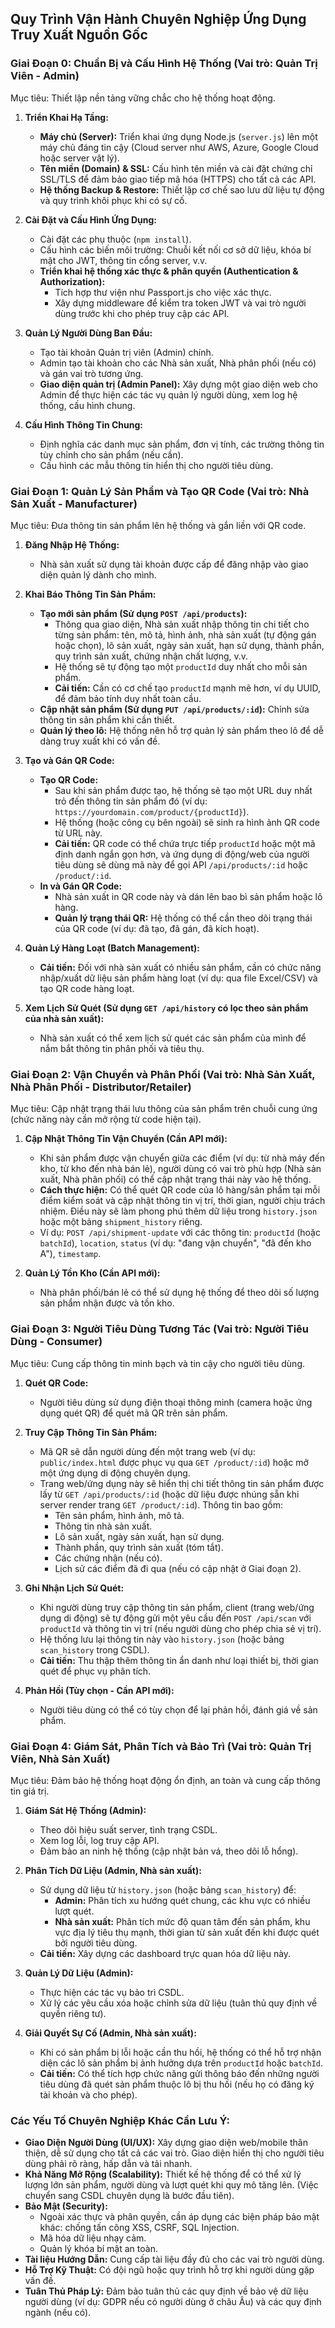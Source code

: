 ## Quy Trình Vận Hành Chuyên Nghiệp Ứng Dụng Truy Xuất Nguồn Gốc

### Giai Đoạn 0: Chuẩn Bị và Cấu Hình Hệ Thống (Vai trò: Quản Trị Viên - Admin)

Mục tiêu: Thiết lập nền tảng vững chắc cho hệ thống hoạt động.

1.  **Triển Khai Hạ Tầng:**
    * **Máy chủ (Server):** Triển khai ứng dụng Node.js (`server.js`) lên một máy chủ đáng tin cậy (Cloud server như AWS, Azure, Google Cloud hoặc server vật lý).
    * **Tên miền (Domain) & SSL:** Cấu hình tên miền và cài đặt chứng chỉ SSL/TLS để đảm bảo giao tiếp mã hóa (HTTPS) cho tất cả các API.
    * **Hệ thống Backup & Restore:** Thiết lập cơ chế sao lưu dữ liệu tự động và quy trình khôi phục khi có sự cố.

2.  **Cài Đặt và Cấu Hình Ứng Dụng:**
    * Cài đặt các phụ thuộc (`npm install`).
    * Cấu hình các biến môi trường: Chuỗi kết nối cơ sở dữ liệu, khóa bí mật cho JWT, thông tin cổng server, v.v.
    * **Triển khai hệ thống xác thực & phân quyền (Authentication & Authorization):**
        * Tích hợp thư viện như Passport.js cho việc xác thực.
        * Xây dựng middleware để kiểm tra token JWT và vai trò người dùng trước khi cho phép truy cập các API.

3.  **Quản Lý Người Dùng Ban Đầu:**
    * Tạo tài khoản Quản trị viên (Admin) chính.
    * Admin tạo tài khoản cho các Nhà sản xuất, Nhà phân phối (nếu có) và gán vai trò tương ứng.
    * **Giao diện quản trị (Admin Panel):** Xây dựng một giao diện web cho Admin để thực hiện các tác vụ quản lý người dùng, xem log hệ thống, cấu hình chung.

4.  **Cấu Hình Thông Tin Chung:**
    * Định nghĩa các danh mục sản phẩm, đơn vị tính, các trường thông tin tùy chỉnh cho sản phẩm (nếu cần).
    * Cấu hình các mẫu thông tin hiển thị cho người tiêu dùng.

### Giai Đoạn 1: Quản Lý Sản Phẩm và Tạo QR Code (Vai trò: Nhà Sản Xuất - Manufacturer)

Mục tiêu: Đưa thông tin sản phẩm lên hệ thống và gắn liền với QR code.

1.  **Đăng Nhập Hệ Thống:**
    * Nhà sản xuất sử dụng tài khoản được cấp để đăng nhập vào giao diện quản lý dành cho mình.

2.  **Khai Báo Thông Tin Sản Phẩm:**
    * **Tạo mới sản phẩm (Sử dụng `POST /api/products`):**
        * Thông qua giao diện, Nhà sản xuất nhập thông tin chi tiết cho từng sản phẩm: tên, mô tả, hình ảnh, nhà sản xuất (tự động gán hoặc chọn), lô sản xuất, ngày sản xuất, hạn sử dụng, thành phần, quy trình sản xuất, chứng nhận chất lượng, v.v.
        * Hệ thống sẽ tự động tạo một `productId` duy nhất cho mỗi sản phẩm.
        * **Cải tiến:** Cần có cơ chế tạo `productId` mạnh mẽ hơn, ví dụ UUID, để đảm bảo tính duy nhất toàn cầu.
    * **Cập nhật sản phẩm (Sử dụng `PUT /api/products/:id`):** Chỉnh sửa thông tin sản phẩm khi cần thiết.
    * **Quản lý theo lô:** Hệ thống nên hỗ trợ quản lý sản phẩm theo lô để dễ dàng truy xuất khi có vấn đề.

3.  **Tạo và Gán QR Code:**
    * **Tạo QR Code:**
        * Sau khi sản phẩm được tạo, hệ thống sẽ tạo một URL duy nhất trỏ đến thông tin sản phẩm đó (ví dụ: `https://yourdomain.com/product/{productId}`).
        * Hệ thống (hoặc công cụ bên ngoài) sẽ sinh ra hình ảnh QR code từ URL này.
        * **Cải tiến:** QR code có thể chứa trực tiếp `productId` hoặc một mã định danh ngắn gọn hơn, và ứng dụng di động/web của người tiêu dùng sẽ dùng mã này để gọi API `/api/products/:id` hoặc `/product/:id`.
    * **In và Gán QR Code:**
        * Nhà sản xuất in QR code này và dán lên bao bì sản phẩm hoặc lô hàng.
        * **Quản lý trạng thái QR:** Hệ thống có thể cần theo dõi trạng thái của QR code (ví dụ: đã tạo, đã gán, đã kích hoạt).

4.  **Quản Lý Hàng Loạt (Batch Management):**
    * **Cải tiến:** Đối với nhà sản xuất có nhiều sản phẩm, cần có chức năng nhập/xuất dữ liệu sản phẩm hàng loạt (ví dụ: qua file Excel/CSV) và tạo QR code hàng loạt.

5.  **Xem Lịch Sử Quét (Sử dụng `GET /api/history` có lọc theo sản phẩm của nhà sản xuất):**
    * Nhà sản xuất có thể xem lịch sử quét các sản phẩm của mình để nắm bắt thông tin phân phối và tiêu thụ.

### Giai Đoạn 2: Vận Chuyển và Phân Phối (Vai trò: Nhà Sản Xuất, Nhà Phân Phối - Distributor/Retailer)

Mục tiêu: Cập nhật trạng thái lưu thông của sản phẩm trên chuỗi cung ứng (chức năng này cần mở rộng từ code hiện tại).

1.  **Cập Nhật Thông Tin Vận Chuyển (Cần API mới):**
    * Khi sản phẩm được vận chuyển giữa các điểm (ví dụ: từ nhà máy đến kho, từ kho đến nhà bán lẻ), người dùng có vai trò phù hợp (Nhà sản xuất, Nhà phân phối) có thể cập nhật trạng thái này vào hệ thống.
    * **Cách thực hiện:** Có thể quét QR code của lô hàng/sản phẩm tại mỗi điểm kiểm soát và cập nhật thông tin vị trí, thời gian, người chịu trách nhiệm. Điều này sẽ làm phong phú thêm dữ liệu trong `history.json` hoặc một bảng `shipment_history` riêng.
    * Ví dụ: `POST /api/shipment-update` với các thông tin: `productId` (hoặc `batchId`), `location`, `status` (ví dụ: "đang vận chuyển", "đã đến kho A"), `timestamp`.

2.  **Quản Lý Tồn Kho (Cần API mới):**
    * Nhà phân phối/bán lẻ có thể sử dụng hệ thống để theo dõi số lượng sản phẩm nhận được và tồn kho.

### Giai Đoạn 3: Người Tiêu Dùng Tương Tác (Vai trò: Người Tiêu Dùng - Consumer)

Mục tiêu: Cung cấp thông tin minh bạch và tin cậy cho người tiêu dùng.

1.  **Quét QR Code:**
    * Người tiêu dùng sử dụng điện thoại thông minh (camera hoặc ứng dụng quét QR) để quét mã QR trên sản phẩm.
2.  **Truy Cập Thông Tin Sản Phẩm:**
    * Mã QR sẽ dẫn người dùng đến một trang web (ví dụ: `public/index.html` được phục vụ qua `GET /product/:id`) hoặc mở một ứng dụng di động chuyên dụng.
    * Trang web/ứng dụng này sẽ hiển thị chi tiết thông tin sản phẩm được lấy từ `GET /api/products/:id` (hoặc dữ liệu được nhúng sẵn khi server render trang `GET /product/:id`). Thông tin bao gồm:
        * Tên sản phẩm, hình ảnh, mô tả.
        * Thông tin nhà sản xuất.
        * Lô sản xuất, ngày sản xuất, hạn sử dụng.
        * Thành phần, quy trình sản xuất (tóm tắt).
        * Các chứng nhận (nếu có).
        * Lịch sử các điểm đã đi qua (nếu có cập nhật ở Giai đoạn 2).
3.  **Ghi Nhận Lịch Sử Quét:**
    * Khi người dùng truy cập thông tin sản phẩm, client (trang web/ứng dụng di động) sẽ tự động gửi một yêu cầu đến `POST /api/scan` với `productId` và thông tin vị trí (nếu người dùng cho phép chia sẻ vị trí).
    * Hệ thống lưu lại thông tin này vào `history.json` (hoặc bảng `scan_history` trong CSDL).
    * **Cải tiến:** Thu thập thêm thông tin ẩn danh như loại thiết bị, thời gian quét để phục vụ phân tích.

4.  **Phản Hồi (Tùy chọn - Cần API mới):**
    * Người tiêu dùng có thể có tùy chọn để lại phản hồi, đánh giá về sản phẩm.

### Giai Đoạn 4: Giám Sát, Phân Tích và Bảo Trì (Vai trò: Quản Trị Viên, Nhà Sản Xuất)

Mục tiêu: Đảm bảo hệ thống hoạt động ổn định, an toàn và cung cấp thông tin giá trị.

1.  **Giám Sát Hệ Thống (Admin):**
    * Theo dõi hiệu suất server, tình trạng CSDL.
    * Xem log lỗi, log truy cập API.
    * Đảm bảo an ninh hệ thống (cập nhật bản vá, theo dõi lỗ hổng).

2.  **Phân Tích Dữ Liệu (Admin, Nhà sản xuất):**
    * Sử dụng dữ liệu từ `history.json` (hoặc bảng `scan_history`) để:
        * **Admin:** Phân tích xu hướng quét chung, các khu vực có nhiều lượt quét.
        * **Nhà sản xuất:** Phân tích mức độ quan tâm đến sản phẩm, khu vực địa lý tiêu thụ mạnh, thời gian từ sản xuất đến khi được quét bởi người tiêu dùng.
    * **Cải tiến:** Xây dựng các dashboard trực quan hóa dữ liệu này.

3.  **Quản Lý Dữ Liệu (Admin):**
    * Thực hiện các tác vụ bảo trì CSDL.
    * Xử lý các yêu cầu xóa hoặc chỉnh sửa dữ liệu (tuân thủ quy định về quyền riêng tư).

4.  **Giải Quyết Sự Cố (Admin, Nhà sản xuất):**
    * Khi có sản phẩm bị lỗi hoặc cần thu hồi, hệ thống có thể hỗ trợ nhận diện các lô sản phẩm bị ảnh hưởng dựa trên `productId` hoặc `batchId`.
    * **Cải tiến:** Có thể tích hợp chức năng gửi thông báo đến những người tiêu dùng đã quét sản phẩm thuộc lô bị thu hồi (nếu họ có đăng ký tài khoản và cho phép).

### Các Yếu Tố Chuyên Nghiệp Khác Cần Lưu Ý:

* **Giao Diện Người Dùng (UI/UX):** Xây dựng giao diện web/mobile thân thiện, dễ sử dụng cho tất cả các vai trò. Giao diện hiển thị cho người tiêu dùng phải rõ ràng, hấp dẫn và tải nhanh.
* **Khả Năng Mở Rộng (Scalability):** Thiết kế hệ thống để có thể xử lý lượng lớn sản phẩm, người dùng và lượt quét khi quy mô tăng lên. (Việc chuyển sang CSDL chuyên dụng là bước đầu tiên).
* **Bảo Mật (Security):**
    * Ngoài xác thực và phân quyền, cần áp dụng các biện pháp bảo mật khác: chống tấn công XSS, CSRF, SQL Injection.
    * Mã hóa dữ liệu nhạy cảm.
    * Quản lý khóa bí mật an toàn.
* **Tài liệu Hướng Dẫn:** Cung cấp tài liệu đầy đủ cho các vai trò người dùng.
* **Hỗ Trợ Kỹ Thuật:** Có đội ngũ hoặc quy trình hỗ trợ khi người dùng gặp vấn đề.
* **Tuân Thủ Pháp Lý:** Đảm bảo tuân thủ các quy định về bảo vệ dữ liệu người dùng (ví dụ: GDPR nếu có người dùng ở châu Âu) và các quy định ngành (nếu có).